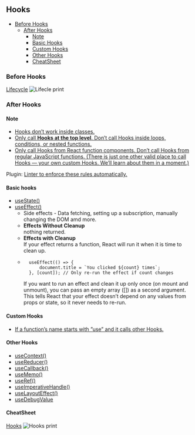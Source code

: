 ## Hooks

- [Before Hooks](#Before-hooks)
    - [After Hooks](#After-hooks)
        - [Note](#note)
        - [Basic Hooks](#basic-hooks)
        - [Custom Hooks](#custom-hooks)
        - [Other Hooks](#other-hooks)
        - [CheatSheet](#cheatsheet)

### Before Hooks

[Lifecycle](https://devhints.io/react#lifecycle)
![Lifecle print](https://i.imgur.com/KAuzjW4.png)

### After Hooks

#### Note

- [Hooks don’t work inside classes.](https://reactjs.org/docs/hooks-overview.html#but-what-is-a-hook)  
- [Only call **Hooks at the top level**. Don’t call Hooks inside loops, conditions, or nested functions.](https://reactjs.org/docs/hooks-overview.html#rules-of-hooks)  
- [Only call Hooks from React function components. Don’t call Hooks from regular JavaScript functions. (There is just one other valid place to call Hooks — your own custom Hooks. We’ll learn about them in a moment.)](https://reactjs.org/docs/hooks-overview.html#rules-of-hooks)

Plugin: [Linter to enforce these rules automatically.](https://www.npmjs.com/package/eslint-plugin-react-hooks)

#### Basic hooks

- [useState()](https://reactjs.org/docs/hooks-state.html)
- [useEffect()](https://reactjs.org/docs/hooks-effect.html)  
    - Side effects -  Data fetching, setting up a subscription, manually changing the DOM amd more.  
    - **Effects Without Cleanup**  
    nothing returned.
    - **Effects with Cleanup**  
    If your effect returns a function, React will run it when it is time to clean up.
    - ```
        useEffect(() => {
            document.title = `You clicked ${count} times`;  
        }, [count]); // Only re-run the effect if count changes
        ```` 
        If you want to run an effect and clean it up only once (on mount and unmount), you can pass an empty array ([]) as a second argument. This tells React that your effect doesn’t depend on any values from props or state, so it never needs to re-run.


#### Custom Hooks 
- [If a function’s name starts with ”use” and it calls other Hooks.](https://reactjs.org/docs/hooks-overview.html#building-your-own-hooks)

#### Other Hooks
- [useContext()](https://reactjs.org/docs/hooks-reference.html#usecontext)  
- [useReducer()](https://reactjs.org/docs/hooks-reference.html#usereducer)
- [useCallback()](https://reactjs.org/docs/hooks-reference.html#usecallback)
- [useMemo()](https://reactjs.org/docs/hooks-reference.html#usememo)
- [useRef()](https://reactjs.org/docs/hooks-reference.html#useref)
- [useImperativeHandle()](https://reactjs.org/docs/hooks-reference.html#useimperativehandle)
- [useLayoutEffect()](https://reactjs.org/docs/hooks-reference.html#uselayouteffect)
- [useDebugValue](https://reactjs.org/docs/hooks-reference.html#usedebugvalue)


#### CheatSheet
[Hooks](https://devhints.io/react#hooks-new)
![Hooks print](https://i.imgur.com/BdPVOo1.png)

